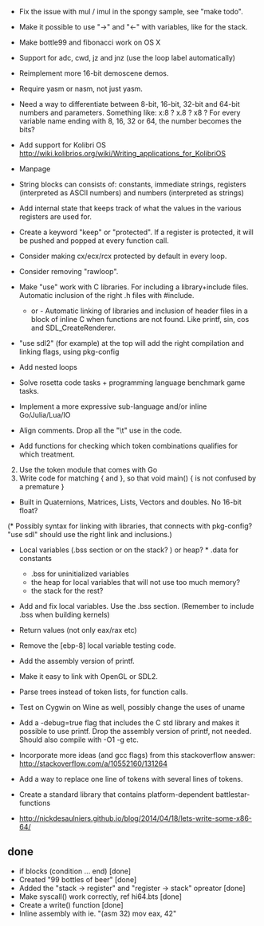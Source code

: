 * Fix the issue with mul / imul in the spongy sample, see "make todo".

* Make it possible to use "->" and "<-" with variables, like for the stack.

* Make bottle99 and fibonacci work on OS X

* Support for adc, cwd, jz and jnz (use the loop label automatically)

* Reimplement more 16-bit demoscene demos.

* Require yasm or nasm, not just yasm.

* Need a way to differentiate between 8-bit, 16-bit, 32-bit and 64-bit numbers and parameters.
  Something like: x:8 ? x.8 ? x8 ? For every variable name ending with 8, 16, 32 or 64, the number
  becomes the bits?

* Add support for Kolibri OS http://wiki.kolibrios.org/wiki/Writing_applications_for_KolibriOS

* Manpage

* String blocks can consists of: constants, immediate strings, registers (interpreted as ASCII numbers) and numbers (interpreted as strings)

* Add internal state that keeps track of what the values in the various registers are used for.

* Create a keyword "keep" or "protected". If a register is protected, it will be pushed and popped
  at every function call.
* Consider making cx/ecx/rcx protected by default in every loop.

* Consider removing "rawloop".
* Make "use" work with C libraries. For including a library+include files.
  Automatic inclusion of the right .h files with #include.
  - or -
  Automatic linking of libraries and inclusion of header files in a block of inline C when functions are not found. Like printf, sin, cos and SDL_CreateRenderer.

* "use sdl2" (for example) at the top will add the right compilation and linking flags, using pkg-config

* Add nested loops

* Solve rosetta code tasks + programming language benchmark game tasks.
* Implement a more expressive sub-language and/or inline Go/Julia/Lua/IO

* Align comments. Drop all the "\t" use in the code.

* Add functions for checking which token combinations qualifies for which treatment.

2. Use the token module that comes with Go
3. Write code for matching { and }, so that void main() { is not confused by a premature }

* Built in Quaternions, Matrices, Lists, Vectors and doubles. No 16-bit float?

(* Possibly syntax for linking with libraries, that connects with pkg-config? "use sdl" should use the right link and inclusions.)

* Local variables (.bss section or on the stack? ) or heap?
        * .data for constants
	* .bss for uninitialized variables
	* the heap for local variables that will not use too much memory?
	* the stack for the rest?
* Add and fix local variables. Use the .bss section. (Remember to include .bss when building kernels)

* Return values (not only eax/rax etc)

* Remove the [ebp-8] local variable testing code.
* Add the assembly version of printf.
* Make it easy to link with OpenGL or SDL2.
* Parse trees instead of token lists, for function calls.
* Test on Cygwin on Wine as well, possibly change the uses of uname

* Add a -debug=true flag that includes the C std library and makes it possible to use printf. Drop the assembly version of printf, not needed. Should also compile with -O1 -g etc.

* Incorporate more ideas (and gcc flags) from this stackoverflow answer: http://stackoverflow.com/a/10552160/131264

* Add a way to replace one line of tokens with several lines of tokens.

* Create a standard library that contains platform-dependent battlestar-functions

* http://nickdesaulniers.github.io/blog/2014/04/18/lets-write-some-x86-64/

done
----

* if blocks (condition ... end) [done]
* Created "99 bottles of beer" [done]
* Added the "stack -> register" and "register -> stack" opreator [done]
* Make syscall() work correctly, ref hi64.bts [done]
* Create a write() function [done]
* Inline assembly with ie. "(asm 32) mov eax, 42"
